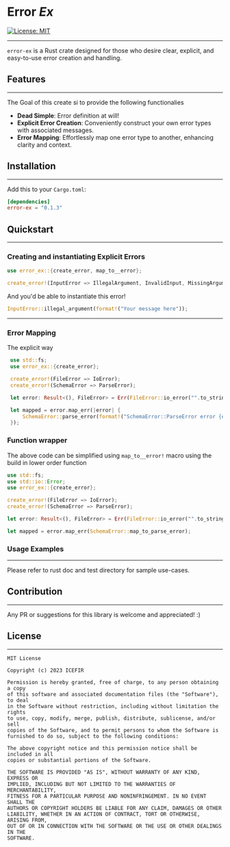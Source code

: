 # Error _Ex_
[![License: MIT](https://img.shields.io/badge/License-MIT-yellow.svg)](https://opensource.org/licenses/MIT)  

---
`error-ex` is a Rust crate designed for those who desire clear, explicit, and easy-to-use error creation and handling.

## Features

---
The Goal of this create si to provide the following functionalies

- **Dead Simple**: Error definition at will!
- **Explicit Error Creation**:  Conveniently construct your own error types with associated messages.
- **Error Mapping**: Effortlessly map one error type to another, enhancing clarity and context.

## Installation

---
Add this to your `Cargo.toml`:

```toml
[dependencies]
error-ex = "0.1.3"
```

## Quickstart

---

### Creating and instantiating Explicit Errors

```rust
use error_ex::{create_error, map_to__error};

create_error!(InputError => IllegalArgument, InvalidInput, MissingArgument);
```

And you'd be able to instantiate this error!
```rust
InputError::illegal_argument(format!("Your message here"));
```

---

### Error Mapping

The explicit way
```rust
 use std::fs;
 use error_ex::{create_error};

 create_error!(FileError => IoError);
 create_error!(SchemaError => ParseError);

 let error: Result<(), FileError> = Err(FileError::io_error("".to_string()));

 let mapped = error.map_err(|error| {
     SchemaError::parse_error(format!("SchemaError::ParseError error {error}"))
 });
```


### Function wrapper


 The above code can be simplified using `map_to__error!`
 macro using the build in lower order function
 ```rust
 use std::fs;
 use std::io::Error;
 use error_ex::{create_error};
 
 create_error!(FileError => IoError);
 create_error!(SchemaError => ParseError);
 
 let error: Result<(), FileError> = Err(FileError::io_error("".to_string()));

 let mapped = error.map_err(SchemaError::map_to_parse_error);
 ```

### Usage Examples

---
Please refer to rust doc and test directory for sample use-cases.

## Contribution

---
Any PR or suggestions for this library is welcome and appreciated! :)

## License

---

```
MIT License

Copyright (c) 2023 ICEFIR

Permission is hereby granted, free of charge, to any person obtaining a copy
of this software and associated documentation files (the "Software"), to deal
in the Software without restriction, including without limitation the rights
to use, copy, modify, merge, publish, distribute, sublicense, and/or sell
copies of the Software, and to permit persons to whom the Software is
furnished to do so, subject to the following conditions:

The above copyright notice and this permission notice shall be included in all
copies or substantial portions of the Software.

THE SOFTWARE IS PROVIDED "AS IS", WITHOUT WARRANTY OF ANY KIND, EXPRESS OR
IMPLIED, INCLUDING BUT NOT LIMITED TO THE WARRANTIES OF MERCHANTABILITY,
FITNESS FOR A PARTICULAR PURPOSE AND NONINFRINGEMENT. IN NO EVENT SHALL THE
AUTHORS OR COPYRIGHT HOLDERS BE LIABLE FOR ANY CLAIM, DAMAGES OR OTHER
LIABILITY, WHETHER IN AN ACTION OF CONTRACT, TORT OR OTHERWISE, ARISING FROM,
OUT OF OR IN CONNECTION WITH THE SOFTWARE OR THE USE OR OTHER DEALINGS IN THE
SOFTWARE.

```